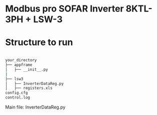 # Modbus pro SOFAR Inverter 8KTL-3PH + LSW-3

# Structure to run
```bash

your_directory
├── appframe
│   ├── __init__.py
|
├── lsw3
│   ├── InverterDataReg.py
│   ├── registers.xls
config.cfg
control.log
```
  

Main file: InverterDataReg.py

